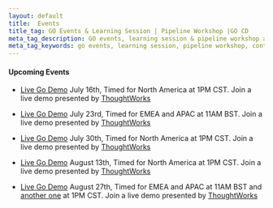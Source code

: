```yaml
---
layout: default
title:  Events
title_tag: GO Events & Learning Session | Pipeline Workshop |GO CD
meta_tag_description: GO events, learning session & pipeline workshop are designed to help contributors get an overall view of the capabilities of Go and release process
meta_tag_keywords: go events, learning session, pipeline workshop, continuous delivery, open source, go
---
```


#### Upcoming Events

- <a href="http://info.thoughtworks.com/go-wb-registration-page-16-july-2015.html">Live Go Demo</a> July 16th, Timed for North America at 1PM CST. Join a live demo presented by <a href="http://www.thoughtworks.com/go">ThoughtWorks</a>

- <a href="http://info.thoughtworks.com/go-wb-registration-page-23-jul-2015.html">Live Go Demo</a> July 23rd, Timed for EMEA and APAC at 11AM BST. Join a live demo presented by <a href="http://www.thoughtworks.com/go">ThoughtWorks</a>

- <a href="http://info.thoughtworks.com/go-wb-registration-page-30-july-2015.html">Live Go Demo</a> July 30th, Timed for North America at 1PM CST. Join a live demo presented by <a href="http://www.thoughtworks.com/go">ThoughtWorks</a>

- <a href="http://info.thoughtworks.com/go-wb-registration-page-13-aug-2015.html">Live Go Demo</a> August 13th, Timed for North America at 1PM CST. Join a live demo presented by <a href="http://www.thoughtworks.com/go">ThoughtWorks</a>

- <a href="http://info.thoughtworks.com/go-wb-registration-27-aug-2015.html">Live Go Demo</a> August 27th, Timed for EMEA and APAC at 11AM BST and <a href="http://info.thoughtworks.com/go-wb-registration-27-aug-2015.html">another one</a> at 1PM CST. Join a live demo presented by <a href="http://www.thoughtworks.com/go">ThoughtWorks</a>
